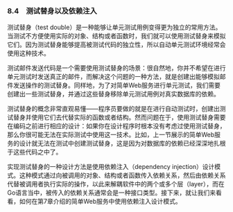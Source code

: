 ### 8.4　测试替身以及依赖注入

测试替身（test double）是一种能够让单元测试用例变得更为独立的常用方法。当测试不方便使用实际的对象、结构或者函数时，我们就可以使用测试替身来模拟它们。因为测试替身能够提高被测试代码的独立性，所以自动单元测试环境经常会使用这种技术。

测试邮件发送代码是一个需要使用测试替身的场景：很自然地，你并不希望在进行单元测试时发送真正的邮件，而解决这个问题的一种方法，就是创建出能够模拟邮件发送操作的测试替身。同样地，为了对简单Web服务进行单元测试，我们需要创建出一些测试替身，并通过这些替身移除单元测试用例对真实数据库的依赖。

测试替身的概念非常直观易懂——程序员要做的就是在进行自动测试时，创建出测试替身并使用它们去代替实际的函数或者结构。然而问题在于，使用测试替身需要在编码之前进行相应的设计：如果你在设计程序时根本没有考虑过使用测试替身，那么你很可能无法在实际测试中使用这一技术。比如，上一节展示的简单Web服务的设计就无法在测试中创建测试替身，这是因为对数据库的依赖已经深深地扎根于这些代码之中了。

实现测试替身的一种设计方法是使用依赖注入（dependency injection）设计模式。这种模式通过向被调用的对象、结构或者函数传入依赖关系，然后由依赖关系代替被调用者执行实际的操作，以此来解耦软件中的两个或多个层（layer），而在Go语言当中，被传入的依赖关系通常会是一种接口类型。接下来，就让我们来看看，如何在第7章介绍的简单Web服务中使用依赖注入设计模式。

